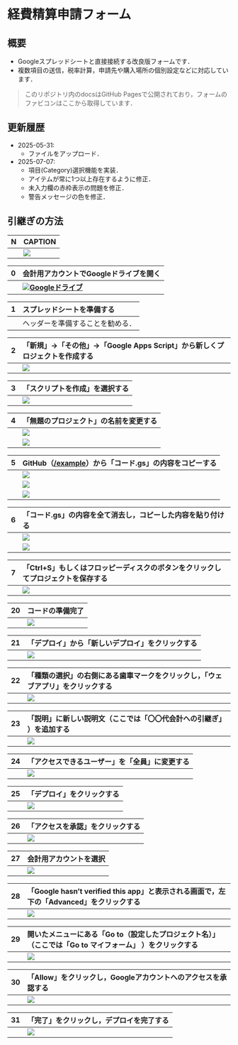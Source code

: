 # 経費精算申請フォーム

## 概要
- Googleスプレッドシートと直接接続する改良版フォームです．
- 複数項目の送信，税率計算，申請先や購入場所の個別設定などに対応しています．
> このリポジトリ内のdocsはGitHub Pagesで公開されており，フォームのファビコンはここから取得しています．

## 更新履歴
- 2025-05-31:
  - ファイルをアップロード．
- 2025-07-07:
  - 項目(Category)選択機能を実装．
  - アイテムが常に1つ以上存在するように修正．
  - 未入力欄の赤枠表示の問題を修正．
  - 警告メッセージの色を修正．

## 引継ぎの方法

|N|CAPTION|
|:--|:--|
||<img src="https://file.51pptmoban.com/d/file/2023/06/04/b3925630992729172938c08655e5cfd0.jpg" style="max-height:500px;max-width:600px;">|

|0|会計用アカウントでGoogleドライブを開く|
|:--|:--|
||<img src="https://ssl.gstatic.com/images/branding/product/1x/drive_2020q4_48dp.png">**<a href="https://drive.google.com/drive/my-drive" target="_blank" rel="noopener noreferrer">Googleドライブ</a>**|

|1|スプレッドシートを準備する|
|:--|:--|
||ヘッダーを準備することを勧める．|

|2|「新規」→「その他」→「Google Apps Script」から新しくプロジェクトを作成する|
|:--|:--|
||<img src="img/01_create_gas.png" style="max-height:500px;max-width:600px;">|

|3|「スクリプトを作成」を選択する|
|:--|:--|
||<img src="img/02_create_script_confirm.png" style="max-height:500px;max-width:600px">|

|4|「無題のプロジェクト」の名前を変更する|
|:--|:--|
||<img src="img/03_click_to_change_name.png" style="max-height:500px;max-width:600px;">|
||<img src="img/04_change_name.png" style="max-height:500px;max-width:600px;">|

|5|GitHub（<a href="https://github.com/00kenno/Expense_Report_Form/tree/main/example" target="_blank" rel="noopener noreferrer">/example</a>）から「コード.gs」の内容をコピーする|
|:--|:--|
||<img src="img/05_open_src.png" style="max-height:500px;max-width:600px;">|
||<img src="img/06_open_code_gs.png" style="max-height:500px;max-width:600px;">|
||<img src="img/07_copy_code_gs.png" style="max-height:500px;max-width:600px;">|

|6|「コード.gs」の内容を全て消去し，コピーした内容を貼り付ける|
|:--|:--|
||<img src="img/08_clear_code_gs.png" style="max-height:500px;max-width:600px;">|
||<img src="img/09_paste_code_gs.png" style="max-height:500px;max-width:600px;">|

|7|「Ctrl+S」もしくはフロッピーディスクのボタンをクリックしてプロジェクトを保存する|
|:--|:--|
||<img src="img/10_save_code_gs.png" style="max-height:500px;max-width:600px;">|


|20|コードの準備完了|
|:--|:--|
||<img src="img/25_code_ready.png" style="max-height:500px;max-width:600px;">|

|21|「デプロイ」から「新しいデプロイ」をクリックする|
|:--|:--|
||<img src="img/26_new_deploy.png" style="max-height:500px;max-width:600px;">|

|22|「種類の選択」の右側にある歯車マークをクリックし，「ウェブアプリ」をクリックする|
|:--|:--|
||<img src="img/27_select_deploy_type.png" style="max-height:500px;max-width:600px;">|

|23|「説明」に新しい説明文（ここでは「〇〇代会計への引継ぎ」 ）を追加する|
|:--|:--|
||<img src="img/28_enter_deploy_message.png" style="max-height:500px;max-width:600px;">|

|24|「アクセスできるユーザー」を「全員」に変更する|
|:--|:--|
||<img src="img/29_user_access.png" style="max-height:500px;max-width:600px;">|

|25|「デプロイ」をクリックする|
|:--|:--|
||<img src="img/30_confirm_deploy.png" style="max-height:500px;max-width:600px;">|

|26|「アクセスを承認」をクリックする|
|:--|:--|
||<img src="img/31_apply_access.png" style="max-height:500px;max-width:600px;">|

|27|会計用アカウントを選択|
|:--|:--|
||<img src="img/32_select_account.png" style="max-height:500px;max-width:600px;">|

|28|「Google hasn’t verified this app」と表示される画面で，左下の「Advanced」をクリックする|
|:--|:--|
||<img src="img/33_enter_advanced.png" style="max-height:500px;max-width:600px;">|

|29|開いたメニューにある「Go to（設定したプロジェクト名）」（ここでは「Go to マイフォーム」 ）をクリックする|
|:--|:--|
||<img src="img/34_go_to_project.png" style="max-height:500px;max-width:600px;">|

|30|「Allow」をクリックし，Googleアカウントへのアクセスを承認する|
|:--|:--|
||<img src="img/35_allow_access.png" style="max-height:500px;max-width:600px;">|

|31|「完了」をクリックし，デプロイを完了する|
|:--|:--|
||<img src="img/36_complete_deploy.png" style="max-height:500px;max-width:600px;">|


